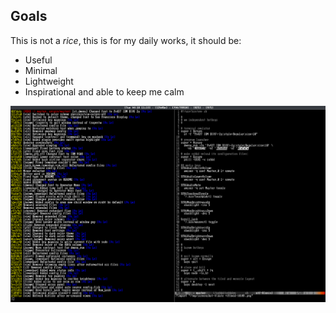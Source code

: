 ## Goals

This is not a *rice*, this is for my daily works, it should be:

* Useful
* Minimal
* Lightweight
* Inspirational and able to keep me calm

![screenshot](./screenshots/screenshot-20170418-1113.png?raw=true)
